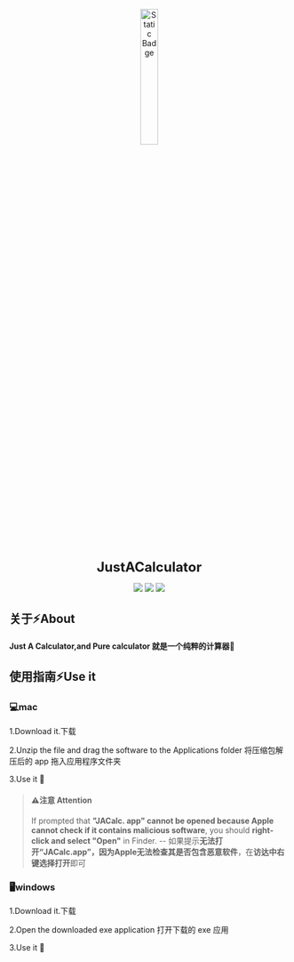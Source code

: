 <p align="center">
  <img src="https://airpicture.pages.dev/file/f3830462cf36972feb846.png" alt="Static Badge" width="25%;" />
</p>
<p align="center">
  <b style="font-size: 24px;">JustACalculator</b>
</p>													             

<p align="center">
  <img src="https://img.shields.io/badge/language-Python-light" />
  <img src="https://img.shields.io/badge/IDE-Pycharm-light" />
  <img src="https://img.shields.io/badge/licence-GPL3.0-orange" />
</p>

## 关于⚡️About

**Just A Calculator,and Pure calculator 就是一个纯粹的计算器🎉**
## 使用指南⚡️Use it
### 💻mac
1.Download it.下载

2.Unzip the file and drag the software to the Applications folder 将压缩包解压后的 app 拖入应用程序文件夹

3.Use it 🎉
>#### ⚠️注意 Attention
>If prompted that **"JACalc. app" cannot be opened because Apple cannot check if it contains malicious software**, you should **right-click and select "Open"** in Finder.
--
如果提示**无法打开“JACalc.app”，因为Apple无法检查其是否包含恶意软件**，在**访达中右键选择打开**即可
### 🖥︎windows
1.Download it.下载

2.Open the downloaded exe application 打开下载的 exe 应用

3.Use it 🎉